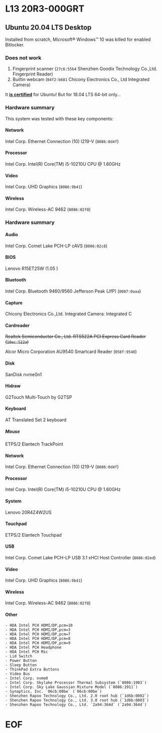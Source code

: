 # L13 20R3-000GRT

## Ubuntu 20.04 LTS Desktop

Installed from scratch, Microsoft® Windows™ 10 was killed for enabled Bitlocker.

### Does not work
1. Fingerprint scanner (`27c6:55b4` Shenzhen Goodix Technology Co.,Ltd. Fingerprint Reader)
2. Builtin webcam (`04f2:b681` Chicony Electronics Co., Ltd Integrated Camera)

It **[is certified](https://certification.ubuntu.com/hardware/201910-27400)** for Ubuntu!
But for 18.04 LTS 64-bit only…

### Hardware summary

This system was tested with these key components:

#### Network 	

Intel Corp. Ethernet Connection (10) I219-V (`8086:0d4f`)

#### Processor 	

Intel Corp. Intel(R) Core(TM) i5-10210U CPU @ 1.60GHz

#### Video 	

Intel Corp. UHD Graphics (`8086:9b41`)

#### Wireless 	

Intel Corp. Wireless-AC 9462 (`8086:02f0`)

### Hardware summary

#### Audio 	

Intel Corp. Comet Lake PCH-LP cAVS (`8086:02c8`)

#### BIOS 	

Lenovo R15ET25W (1.05 )

#### Bluetooth 	

Intel Corp. Bluetooth 9460/9560 Jefferson Peak (JfP) (`8087:0aaa`)

#### Capture 	

Chicony Electronics Co.,Ltd. Integrated Camera: Integrated C

#### Cardreader 	

~~Realtek Semiconductor Co., Ltd. RTS522A PCI Express Card Reader (`10ec:522a`)~~

Alcor Micro Corporation AU9540 Smartcard Reader (`058f:9540`)

#### Disk 	

SanDisk nvme0n1

#### Hidraw 	

G2Touch Multi-Touch by G2TSP

#### Keyboard 	

AT Translated Set 2 keyboard

##### Mouse 	

ETPS/2 Elantech TrackPoint

#### Network 	

Intel Corp. Ethernet Connection (10) I219-V (`8086:0d4f`)

#### Processor 	

Intel Corp. Intel(R) Core(TM) i5-10210U CPU @ 1.60GHz

#### System 	

Lenovo 20R4Z4W2US

#### Touchpad 	

ETPS/2 Elantech Touchpad

#### USB 	

Intel Corp. Comet Lake PCH-LP USB 3.1 xHCI Host Controller (`8086:02ed`)

#### Video 	

Intel Corp. UHD Graphics (`8086:9b41`)

#### Wireless 	

Intel Corp. Wireless-AC 9462 (`8086:02f0`)

#### Other 	

    - HDA Intel PCH HDMI/DP,pcm=10
    - HDA Intel PCH HDMI/DP,pcm=3
    - HDA Intel PCH HDMI/DP,pcm=7
    - HDA Intel PCH HDMI/DP,pcm=8
    - HDA Intel PCH HDMI/DP,pcm=9
    - HDA Intel PCH Headphone
    - HDA Intel PCH Mic
    - Lid Switch
    - Power Button
    - Sleep Button
    - ThinkPad Extra Buttons
    - Video Bus
    - Intel Corp. nvme0
    - Intel Corp. Skylake Processor Thermal Subsystem (`8086:1903`)
    - Intel Corp. Sky Lake Gaussian Mixture Model (`8086:1911`)
    - Synaptics, Inc. `06cb:00be` (`06cb:00be`)
    - Shenzhen Rapoo Technology Co., Ltd. 2.0 root hub (`1d6b:0002`)
    - Shenzhen Rapoo Technology Co., Ltd. 3.0 root hub (`1d6b:0003`)
    - Shenzhen Rapoo Technology Co., Ltd. `2a94:364d` (`2a94:364d`) 

# EOF #
